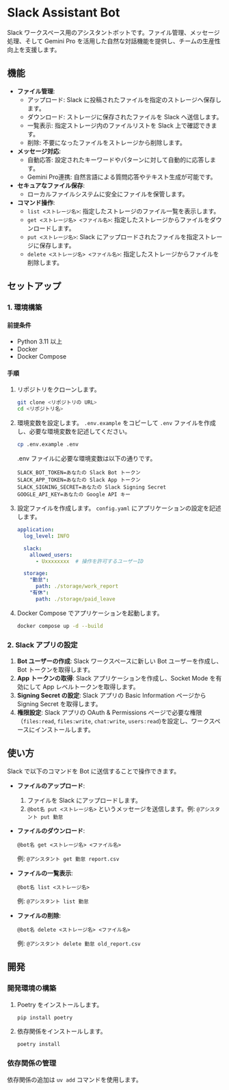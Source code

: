 # Slack Assistant Bot

Slack ワークスペース用のアシスタントボットです。ファイル管理、メッセージ処理、そして Gemini Pro を活用した自然な対話機能を提供し、チームの生産性向上を支援します。

## 機能

- **ファイル管理**:
  - アップロード: Slack に投稿されたファイルを指定のストレージへ保存します。
  - ダウンロード: ストレージに保存されたファイルを Slack へ送信します。
  - 一覧表示: 指定ストレージ内のファイルリストを Slack 上で確認できます。
  - 削除: 不要になったファイルをストレージから削除します。
- **メッセージ対応**:
  - 自動応答: 設定されたキーワードやパターンに対して自動的に応答します。
  - Gemini Pro連携: 自然言語による質問応答やテキスト生成が可能です。
- **セキュアなファイル保存**:
  - ローカルファイルシステムに安全にファイルを保管します。
- **コマンド操作**:
  - `list <ストレージ名>`: 指定したストレージのファイル一覧を表示します。
  - `get <ストレージ名> <ファイル名>`: 指定したストレージからファイルをダウンロードします。
  - `put <ストレージ名>`:  Slack にアップロードされたファイルを指定ストレージに保存します。
  - `delete <ストレージ名> <ファイル名>`: 指定したストレージからファイルを削除します。

## セットアップ

### 1. 環境構築

#### 前提条件

- Python 3.11 以上
- Docker
- Docker Compose

#### 手順

1. リポジトリをクローンします。
   ```bash
   git clone <リポジトリの URL>
   cd <リポジトリ名>
   ```

2. 環境変数を設定します。 `.env.example` をコピーして `.env` ファイルを作成し、必要な環境変数を記述してください。
   ```bash
   cp .env.example .env
   ```
   .env ファイルに必要な環境変数は以下の通りです。

   ```
   SLACK_BOT_TOKEN=あなたの Slack Bot トークン
   SLACK_APP_TOKEN=あなたの Slack App トークン
   SLACK_SIGNING_SECRET=あなたの Slack Signing Secret
   GOOGLE_API_KEY=あなたの Google API キー
   ```

3. 設定ファイルを作成します。 `config.yaml` にアプリケーションの設定を記述します。
   ```yaml:config.yaml
   application:
     log_level: INFO

     slack:
       allowed_users:
         - Uxxxxxxxx  # 操作を許可するユーザーID

     storage:
       "勤怠":
         path: ./storage/work_report
       "有休":
         path: ./storage/paid_leave
   ```

4. Docker Compose でアプリケーションを起動します。
   ```bash
   docker compose up -d --build
   ```

### 2. Slack アプリの設定

1. **Bot ユーザーの作成**: Slack ワークスペースに新しい Bot ユーザーを作成し、Bot トークンを取得します。
2. **App トークンの取得**: Slack アプリケーションを作成し、Socket Mode を有効にして App レベルトークンを取得します。
3. **Signing Secret の設定**: Slack アプリの Basic Information ページから Signing Secret を取得します。
4. **権限設定**: Slack アプリの OAuth & Permissions ページで必要な権限（`files:read`, `files:write`, `chat:write`, `users:read`)を設定し、ワークスペースにインストールします。

## 使い方

Slack で以下のコマンドを Bot に送信することで操作できます。

- **ファイルのアップロード**:
  1. ファイルを Slack にアップロードします。
  2. `@bot名 put <ストレージ名>` というメッセージを送信します。例: `@アシスタント put 勤怠`

- **ファイルのダウンロード**:
  ```
  @bot名 get <ストレージ名> <ファイル名>
  ```
  例: `@アシスタント get 勤怠 report.csv`

- **ファイルの一覧表示**:
  ```
  @bot名 list <ストレージ名>
  ```
  例: `@アシスタント list 勤怠`

- **ファイルの削除**:
  ```
  @bot名 delete <ストレージ名> <ファイル名>
  ```
  例: `@アシスタント delete 勤怠 old_report.csv`

## 開発

### 開発環境の構築

1. Poetry をインストールします。
   ```bash
   pip install poetry
   ```

2. 依存関係をインストールします。
   ```bash
   poetry install
   ```

### 依存関係の管理

依存関係の追加は `uv add` コマンドを使用します。
